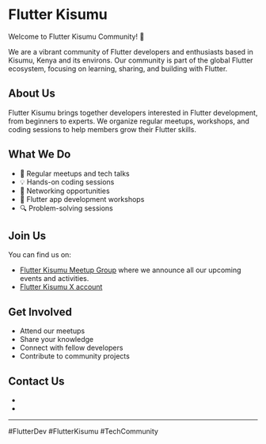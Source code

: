 # Flutter Kisumu

Welcome to Flutter Kisumu Community! 🎯

We are a vibrant community of Flutter developers and enthusiasts based in Kisumu, Kenya and its environs. Our community is part of the global Flutter ecosystem, focusing on learning, sharing, and building with Flutter.

## About Us

Flutter Kisumu brings together developers interested in Flutter development, from beginners to experts. We organize regular meetups, workshops, and coding sessions to help members grow their Flutter skills.

## What We Do

- 🎯 Regular meetups and tech talks
- 💡 Hands-on coding sessions
- 🤝 Networking opportunities
- 📱 Flutter app development workshops
- 🔍 Problem-solving sessions

## Join Us

You can find us on:
- [Flutter Kisumu Meetup Group](https://www.meetup.com/Flutter-Meetup-Group-Kisumu) where we announce all our upcoming events and activities.
- [Flutter Kisumu X account](https://twitter.com/FlutterKisumu)

## Get Involved

- Attend our meetups
- Share your knowledge
- Connect with fellow developers
- Contribute to community projects

## Contact Us
- 
-

---


#FlutterDev #FlutterKisumu #TechCommunity